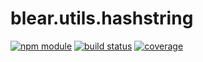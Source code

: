 # blear.utils.hashstring

[![npm module][npm-img]][npm-url]
[![build status][travis-img]][travis-url]
[![coverage][coveralls-img]][coveralls-url]

[travis-img]: https://img.shields.io/travis/blearjs/blear.utils.hashstring/master.svg?style=flat-square
[travis-url]: https://travis-ci.org/blearjs/blear.utils.hashstring

[npm-img]: https://img.shields.io/npm/v/blear.utils.hashstring.svg?style=flat-square
[npm-url]: https://www.npmjs.com/package/blear.utils.hashstring

[coveralls-img]: https://img.shields.io/coveralls/blearjs/blear.utils.hashstring/master.svg?style=flat-square
[coveralls-url]: https://coveralls.io/github/blearjs/blear.utils.hashstring?branch=master

